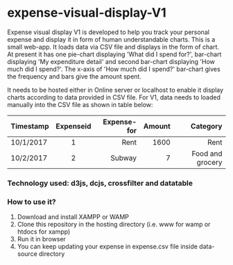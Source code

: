 # expense-visual-display-V1
Expense visual display V1 is developed to help you track your personal expense and display it in form of human understandable charts. This is a small web-app. It loads data via CSV file and displays in the form of chart. At present it has one pie-chart displaying 'What did I spend for?', bar-chart displaying 'My expenditure detail' and second bar-chart displaying 'How much did I spend?'. The x-axis of 'How much did I spend?' bar-chart gives the frequency and bars give the amount spent.

It needs to be hosted either in Online server or localhost to enable it display charts according to data provided in CSV file. 
For V1, data needs to loaded manually into the CSV file as shown in table below:

| Timestamp        | Expenseid           | Expense-for  | Amount  | Category  |
| ---------------- |:-------------------:| ------------:|--------:| ---------:|
| 10/1/2017        | 1                   |  Rent        |   1600  |    Rent   | 
| 10/2/2017        | 2                   |  Subway      |   7     |    Food and grocery   | 


### Technology used: d3js, dcjs, crossfilter and datatable

### How to use it?
1. Download and install XAMPP or WAMP
2. Clone this repository in the hosting directory (i.e. www for wamp or htdocs for xampp)
3. Run it in browser
4. You can keep updating your expense in expense.csv file inside data-source directory


